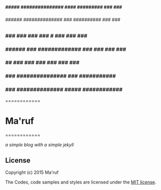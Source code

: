 #####      #####    ###############    ####     #########     ###     ###     ###########
######    ######     ##############      ###    ##########    ###     ###     ###
### ###  ### ###                ###      #      ###           ###     ###     ###########
###  ######  ###      #############             ###           ###     ###     ###      ##
###    ##    ###     ###        ###             ###           ###     ###     ###
###          ###    ###############             ###           ###########     ###
###          ###     ##############            #####          ############   #####

============

# Ma'ruf

============

*a simple blog with a simple jekyll*

## License

Copyright (c) 2015 Ma'ruf

The Codes, code samples and styles are licensed under the [MIT license](LICENSE.md).
